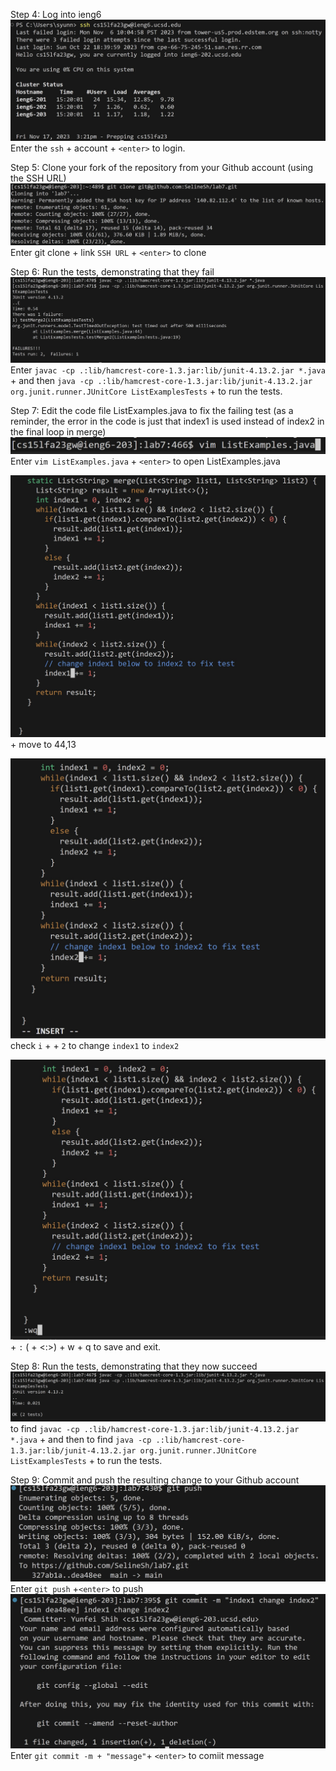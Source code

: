 
Step 4: Log into ieng6
![Image](4-1.jpg)
Enter the ```ssh``` + account + ```<enter>``` to login.

Step 5: Clone your fork of the repository from your Github account (using the SSH URL)
![Image](4-2.jpg)
Enter git clone + link  ```SSH URL``` + ```<enter>``` to clone

Step 6: Run the tests, demonstrating that they fail
![Image](4-3.jpg)
Enter ```javac -cp .:lib/hamcrest-core-1.3.jar:lib/junit-4.13.2.jar *.java``` + <enter> and then ```java -cp .:lib/hamcrest-core-1.3.jar:lib/junit-4.13.2.jar org.junit.runner.JUnitCore ListExamplesTests``` + <enter> to run the tests.



Step 7: Edit the code file ListExamples.java to fix the failing test (as a reminder, the error in the code is just that index1 is used instead of index2 in the final loop in merge)
![Image](4-4.jpg)
Enter ```vim ListExamples.java``` + ```<enter>``` to open ListExamples.java

![Image](4-12.jpg)
<up><up><up><up><up><up><up>+<left><left><left><left><left><left><left> move to 44,13

![Image](4-6.jpg)
check ```i``` + <backspace> + ```2``` to change ```index1``` to ```index2``` 

![Image](4-7.jpg)
<esc> + ```:``` (<shift> + <:>) + w + q to save and exit.


Step 8: Run the tests, demonstrating that they now succeed
![Image](4-8.jpg)
<up><up> to find ```javac -cp .:lib/hamcrest-core-1.3.jar:lib/junit-4.13.2.jar *.java``` + <enter> and then  <up><up> to find ```java -cp .:lib/hamcrest-core-1.3.jar:lib/junit-4.13.2.jar org.junit.runner.JUnitCore ListExamplesTests``` + <enter> to run the tests.

Step 9: Commit and push the resulting change to your Github account
![Image](4-9.jpg)
Enter ```git push``` +```<enter>``` to push
![Image](4-11.jpg)
Enter ```git commit -m + "message"```+ ```<enter>``` to comiit message
